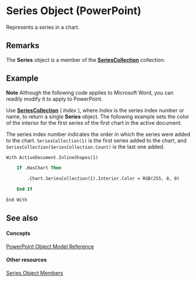 
# Series Object (PowerPoint)

Represents a series in a chart.


## Remarks

 The **Series** object is a member of the **[SeriesCollection](6277f9e0-0198-0773-9c54-f2d009c0ba7a.md)** collection.


## Example




 **Note**  Although the following code applies to Microsoft Word, you can readily modify it to apply to PowerPoint.

Use  **[SeriesCollection](8adeb8b4-ba4f-6cdf-33bf-dceb1845dfb8.md)** ( _Index_ ), where _Index_ is the series index number or name, to return a single **Series** object. The following example sets the color of the interior for the first series of the first chart in the active document.

The series index number indicates the order in which the series were added to the chart.  `SeriesCollection(1)` is the first series added to the chart, and `SeriesCollection(SeriesCollection.Count)` is the last one added.




```vb
With ActiveDocument.InlineShapes(1)

    If .HasChart Then

        .Chart.SeriesCollection(1).Interior.Color = RGB(255, 0, 0)

    End If

End With
```


## See also


#### Concepts


[PowerPoint Object Model Reference](00acd64a-5896-0459-39af-98df2849849e.md)
#### Other resources


[Series Object Members](f7e7168d-3c6f-20db-1e75-56a101c69a70.md)
